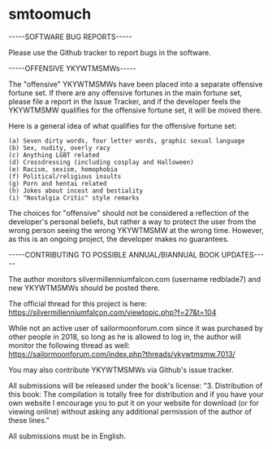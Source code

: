 # smtoomuch

-----SOFTWARE BUG REPORTS-----

Please use the Github tracker to report bugs in the software.

-----OFFENSIVE YKYWTMSMWs-----

The "offensive" YKYWTMSMWs have been placed into a separate offensive fortune
set. If there are any offensive fortunes in the main fortune set, please file a report in the Issue Tracker, and if the developer feels the YKYWTMSMW qualifies for the offensive fortune set, it will be moved there. 

Here is a general idea of what qualifies for the offensive fortune set:

	(a) Seven dirty words, four letter words, graphic sexual language
	(b) Sex, nudity, overly racy
	(c) Anything LGBT related
	(d) Crossdressing (including cosplay and Halloween)
	(e) Racism, sexism, homophobia
	(f) Political/religious insults
	(g) Porn and hentai related
	(h) Jokes about incest and bestiality
	(i) "Nostalgia Critic" style remarks

The choices for "offensive" should not be considered a reflection of the developer's personal beliefs, but rather a way to protect the user from the wrong person seeing the wrong YKYWTMSMW at the wrong time. However, as this is an ongoing project, the developer makes no guarantees.

-----CONTRIBUTING TO POSSIBLE ANNUAL/BIANNUAL BOOK UPDATES-----

The author monitors silvermillenniumfalcon.com (username redblade7) and new YKYWTMSMWs should be posted there.

The official thread for this project is here: https://silvermillenniumfalcon.com/viewtopic.php?f=27&t=104

While not an active user of sailormoonforum.com since it was purchased by other people in 2018, so long as he is allowed to log in, the author will monitor the following thread as well: https://sailormoonforum.com/index.php?threads/ykywtmsmw.7013/

You may also contribute YKYWTMSMWs via Github's issue tracker.

All submissions will be released under the book's license: "3. Distribution of this book: The compilation is totally free for distribution and if you have your own website I encourage you to put it on your website for download (or for viewing online) without asking any additional permission of the author of these lines."

All submissions must be in English.


